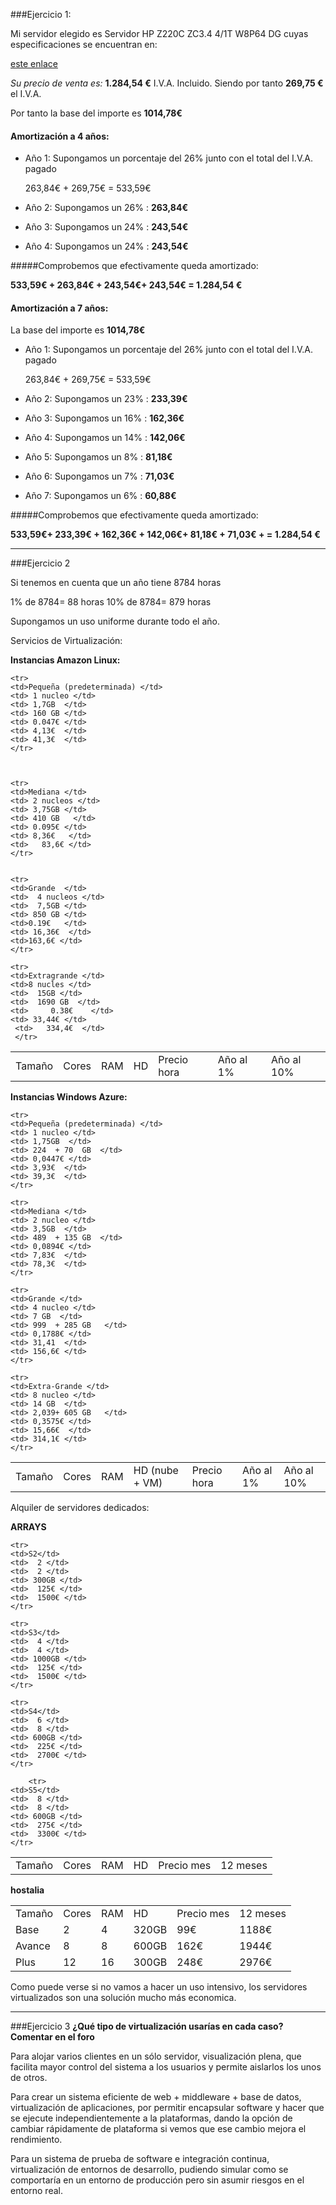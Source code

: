 ###Ejercicio 1:

Mi servidor elegido es Servidor HP  Z220C ZC3.4 4/1T W8P64 DG cuyas especificaciones se encuentran en: 

<p><a href="http://tienda.manchanet.es/catalogo/varios/varios/hp/hp-k-hp-wm476ea-23-k600-z220c-1245-en-paratupc-pid979954.html"> este enlace</a> 

_Su precio de venta es:_     **1.284,54 €** I.V.A. Incluido. 
            Siendo por tanto **269,75 €** el I.V.A.

Por tanto la base del importe es **1014,78€**

#### Amortización a 4 años:

+ Año 1:  Supongamos un porcentaje del 26% junto con el total del I.V.A. pagado   



	263,84€ + 269,75€ = 533,59€

+ Año 2: Supongamos un 26%  :  **263,84€**
+ Año 3: Supongamos un 24%  :  **243,54€**
+ Año 4: Supongamos un 24%  :  **243,54€**

#####Comprobemos que efectivamente queda amortizado:

 **533,59€ + 263,84€ + 243,54€+ 243,54€ = 1.284,54 €**


#### Amortización a 7 años:

La base del importe es **1014,78€**

+ Año 1:  Supongamos un porcentaje del 26% junto con el total del I.V.A. pagado   

	263,84€ + 269,75€ = 533,59€

+ Año 2: Supongamos un 23%  :  **233,39€**
+ Año 3: Supongamos un 16%  :  **162,36€**
+ Año 4: Supongamos un 14%  :  **142,06€**
+ Año 5: Supongamos un 8%  :   **81,18€**
+ Año 6: Supongamos un 7%  :   **71,03€**
+ Año 7: Supongamos un 6%  :   **60,88€**

#####Comprobemos que efectivamente queda amortizado:

 **533,59€+ 233,39€ + 162,36€ + 142,06€+ 81,18€ + 71,03€ +  = 1.284,54 €**

----------------------------------------------------------------------------------------------------
###Ejercicio 2	

Si tenemos en cuenta que un año tiene 8784 horas

1%  de 8784= 88  horas 
10% de 8784= 879 horas

Supongamos un uso uniforme durante todo el año.

Servicios de Virtualización:

	
**Instancias Amazon Linux:**
<table>
	<tr> 
	<td>Tamaño</td>	
	<td>  Cores </td> 
	<td>  RAM </td>  
	<td> HD</td>  
	<td>  Precio  hora  </td>  
	<td> Año al 1% </td>   
	<td>Año al 10% </td> </tr>
 	

 	<tr> 
 	<td>Pequeña (predeterminada) </td> 
 	<td> 1 nucleo </td>  
 	<td> 1,7GB  </td> 
 	<td> 160 GB </td>
 	<td> 0.047€ </td>	
 	<td> 4,13€  </td>	  
 	<td> 41,3€  </td> 
 	</tr>



	<tr>
	<td>Mediana </td>
	<td> 2 nucleos </td>  
	<td> 3,75GB </td>
	<td> 410 GB   </td>
	<td> 0.095€	</td>
    <td> 8,36€   </td>	  
    <td>   83,6€ </td>
    </tr>


	<tr>
	<td>Grande  </td>					
	<td>  4 nucleos </td>
	<td>  7,5GB </td> 
	<td> 850 GB </td>        
	<td>0.19€   </td>	     
	<td> 16,36€  </td>	 
	<td>163,6€ </td> 
	</tr>
	
	<tr>
	<td>Extragrande </td> 			  
	<td>8 nucles </td>  
	<td>  15GB </td> 
	<td>  1690 GB  </td>
	<td>     0.38€    </td>
    <td> 33,44€ </td>	  
     <td>   334,4€  </td> 
     </tr>

</table>


**Instancias Windows Azure:**

<table>
	<tr> 
	<td>Tamaño</td>	
	<td>  Cores </td> 
	<td>  RAM </td>  
	<td> HD (nube + VM)</td>  
	<td>  Precio  hora  </td>  
	<td> Año al 1% </td>   
	<td>Año al 10% </td> </tr>
 	

 	<tr> 
 	<td>Pequeña (predeterminada) </td> 
 	<td> 1 nucleo </td>  
 	<td> 1,75GB  </td> 
 	<td> 224  + 70  GB  </td>
 	<td> 0,0447€ </td>	
 	<td> 3,93€  </td>	  
 	<td> 39,3€  </td> 
 	</tr>

 	<tr> 
 	<td>Mediana </td> 
 	<td> 2 nucleo </td>  
 	<td> 3,5GB  </td> 
 	<td> 489  + 135 GB  </td>
 	<td> 0,0894€ </td>	
 	<td> 7,83€  </td>	  
 	<td> 78,3€  </td> 
 	</tr>

 	<tr> 
 	<td>Grande </td> 
 	<td> 4 nucleo </td>  
 	<td> 7 GB  </td> 
 	<td> 999  + 285 GB   </td>
 	<td> 0,1788€ </td>	
 	<td> 31,41  </td>	  
 	<td> 156,6€ </td> 
 	</tr>

 	<tr> 
 	<td>Extra-Grande </td> 
 	<td> 8 nucleo </td>  
 	<td> 14 GB  </td> 
 	<td> 2,039+ 605 GB   </td>
 	<td> 0,3575€ </td>	
 	<td> 15,66€  </td>	  
 	<td> 314,1€ </td> 
 	</tr>

</table>


Alquiler de servidores dedicados:

**ARRAYS**

<table>
	<tr> 
	<td>Tamaño</td>	
	<td>  Cores </td> 
	<td>  RAM </td>  
	<td> HD </td>  
	<td>  Precio  mes </td>  
	<td> 12 meses </td>   
	</tr>

	<tr> 
	<td>S2</td>	
	<td>  2 </td> 
	<td>  2 </td>  
	<td> 300GB </td>  
	<td>  125€ </td>  
	<td>  1500€ </td>   
	</tr>

	<tr> 
	<td>S3</td>	
	<td>  4 </td> 
	<td>  4 </td>  
	<td> 1000GB </td>  
	<td>  125€ </td>  
	<td>  1500€ </td>   
	</tr>

	<tr> 
	<td>S4</td>	
	<td>  6 </td> 
	<td>  8 </td>  
	<td> 600GB </td>  
	<td>  225€ </td>  
	<td>  2700€ </td>   
	</tr>

		<tr> 
	<td>S5</td>	
	<td>  8 </td> 
	<td>  8 </td>  
	<td> 600GB </td>  
	<td>  275€ </td>  
	<td>  3300€ </td>   
	</tr>

</table>


**hostalia**

<table>
	<tr> 
	<td>Tamaño</td>	
	<td>  Cores </td> 
	<td>  RAM </td>  
	<td> HD </td>  
	<td>  Precio  mes </td>  
	<td> 12 meses </td>   
	</tr>

<tr> 
	<td>Base</td>	
	<td>  2 </td> 
	<td>  4 </td>  
	<td> 320GB </td>  
	<td>  99€ </td>  
	<td>  1188€ </td>   
	</tr>

<tr> 
	<td>Avance</td>	
	<td>  8 </td> 
	<td>  8 </td>  
	<td> 600GB </td>  
	<td>  162€ </td>  
	<td>  1944€ </td>   
	</tr>

<tr> 
	<td>Plus</td>	
	<td>  12 </td> 
	<td>  16 </td>  
	<td> 300GB </td>  
	<td>  248€ </td>  
	<td>  2976€ </td>   
	</tr>

</table>

Como puede verse si no vamos a hacer un uso intensivo, los servidores virtualizados son una solución mucho más economica.

------------------------------------------------------------------------------------------------------
###Ejercicio 3
**¿Qué tipo de virtualización usarías en cada caso? Comentar en el foro**


Para alojar varios clientes en un sólo servidor, visualización plena, que facilita mayor control del sistema a los usuarios y permite aislarlos los unos de otros.

Para crear un sistema eficiente de web + middleware + base de datos, virtualización de aplicaciones, por permitir encapsular software y hacer que se ejecute independientemente a la plataformas, dando la opción de cambiar rápidamente de plataforma si vemos que ese cambio mejora el rendimiento.

Para un sistema de prueba de software e integración continua, virtualización de entornos de desarrollo, pudiendo simular como se comportaría en un entorno de producción pero sin asumir riesgos en el entorno real.

